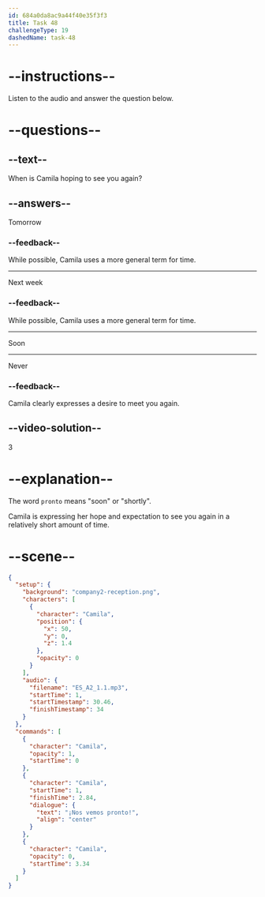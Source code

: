```yaml
---
id: 684a0da8ac9a44f40e35f3f3
title: Task 48
challengeType: 19
dashedName: task-48
---
```


<!-- (Audio) Camila: ¡Nos vemos pronto! -->

# --instructions--

Listen to the audio and answer the question below.

# --questions--

## --text--

When is Camila hoping to see you again?

## --answers--

Tomorrow

### --feedback--

While possible, Camila uses a more general term for time.

---

Next week

### --feedback--

While possible, Camila uses a more general term for time.

---

Soon

---

Never

### --feedback--

Camila clearly expresses a desire to meet you again.

## --video-solution--

3

# --explanation--

The word `pronto` means "soon" or "shortly".

Camila is expressing her hope and expectation to see you again in a relatively short amount of time.

# --scene--

```json
{
  "setup": {
    "background": "company2-reception.png",
    "characters": [
      {
        "character": "Camila",
        "position": {
          "x": 50,
          "y": 0,
          "z": 1.4
        },
        "opacity": 0
      }
    ],
    "audio": {
      "filename": "ES_A2_1.1.mp3",
      "startTime": 1,
      "startTimestamp": 30.46,
      "finishTimestamp": 34
    }
  },
  "commands": [
    {
      "character": "Camila",
      "opacity": 1,
      "startTime": 0
    },
    {
      "character": "Camila",
      "startTime": 1,
      "finishTime": 2.84,
      "dialogue": {
        "text": "¡Nos vemos pronto!",
        "align": "center"
      }
    },
    {
      "character": "Camila",
      "opacity": 0,
      "startTime": 3.34
    }
  ]
}
```